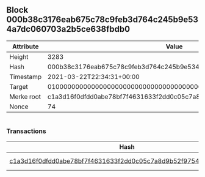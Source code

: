 ## Block 000b38c3176eab675c78c9feb3d764c245b9e534a7dc060703a2b5ce638fbdb0

Attribute | Value
--- | ---
Height | 3283
Hash | 000b38c3176eab675c78c9feb3d764c245b9e534a7dc060703a2b5ce638fbdb0
Timestamp | 2021-03-22T22:34:31+00:00
Target | 0100000000000000000000000000000000000000000000000000000000000000
Merke root | c1a3d16f0dfdd0abe78bf7f4631633f2dd0c05c7a8d9b52f975487349dd5f068
Nonce | 74

```

```

### Transactions

Hash | Amount
--- | ---
[c1a3d16f0dfdd0abe78bf7f4631633f2dd0c05c7a8d9b52f975487349dd5f068](c1a3d16f0dfdd0abe78bf7f4631633f2dd0c05c7a8d9b52f975487349dd5f068.md) | 10.00000000 SKEPTI 
